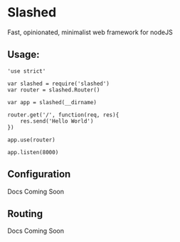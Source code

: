 # Slashed

Fast, opinionated, minimalist web framework for nodeJS

## Usage:

```
'use strict'

var slashed = require('slashed')
var router = slashed.Router()

var app = slashed(__dirname)

router.get('/', function(req, res){
    res.send('Hello World')
})

app.use(router)

app.listen(8000)
```

## Configuration
Docs Coming Soon

## Routing
Docs Coming Soon